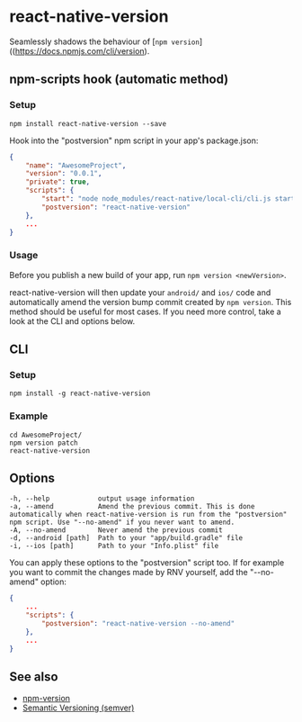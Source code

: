 # react-native-version

Seamlessly shadows the behaviour of [`npm version`]((https://docs.npmjs.com/cli/version).

## npm-scripts hook (automatic method)

### Setup

```shell
npm install react-native-version --save
```

Hook into the "postversion" npm script in your app's package.json:

```json
{
	"name": "AwesomeProject",
	"version": "0.0.1",
	"private": true,
	"scripts": {
		"start": "node node_modules/react-native/local-cli/cli.js start",
		"postversion": "react-native-version"
	},
	...
}
```

### Usage

Before you publish a new build of your app, run `npm version <newVersion>`.

react-native-version will then update your `android/` and `ios/` code and automatically amend the version bump commit created by `npm version`. This method should be useful for most cases. If you need more control, take a look at the CLI and options below.

## CLI

### Setup

```shell
npm install -g react-native-version
```

### Example

```shell
cd AwesomeProject/
npm version patch
react-native-version
```

## Options

```
-h, --help            output usage information
-a, --amend           Amend the previous commit. This is done automatically when react-native-version is run from the "postversion" npm script. Use "--no-amend" if you never want to amend.
-A, --no-amend        Never amend the previous commit
-d, --android [path]  Path to your "app/build.gradle" file
-i, --ios [path]      Path to your "Info.plist" file
```

You can apply these options to the "postversion" script too. If for example you want to commit the changes made by RNV yourself, add the "--no-amend" option:

```json
{
	...
	"scripts": {
		"postversion": "react-native-version --no-amend"
	},
	...
}
```

## See also

- [npm-version](https://docs.npmjs.com/cli/version)
- [Semantic Versioning (semver)](http://semver.org/)
